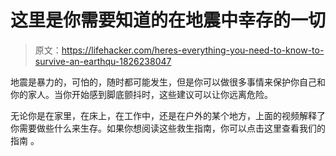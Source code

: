 # 这里是你需要知道的在地震中幸存的一切

> 原文：<https://lifehacker.com/heres-everything-you-need-to-know-to-survive-an-earthqu-1826238047>

地震是暴力的，可怕的，随时都可能发生，但是你可以做很多事情来保护你自己和你的家人。当你开始感到脚底颤抖时，这些建议可以让你远离危险。

无论你是在家里，在床上，在工作中，还是在户外的某个地方，上面的视频解释了你需要做些什么来生存。如果你想阅读这些救生指南，你可以点击这里查看我们的指南 。
